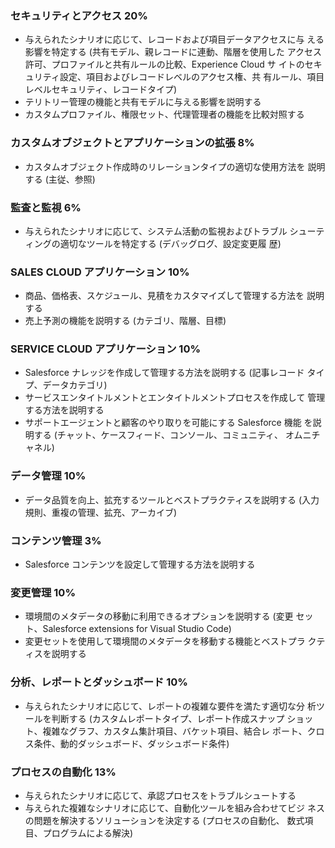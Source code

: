 ### セキュリティとアクセス 20%

- 与えられたシナリオに応じて、レコードおよび項目データアクセスに与 える影響を特定する (共有モデル、親レコードに連動、階層を使用した アクセス許可、プロファイルと共有ルールの比較、Experience Cloud サ イトのセキュリティ設定、項目およびレコードレベルのアクセス権、共 有ルール、項目レベルセキュリティ、レコードタイプ) 
- テリトリー管理の機能と共有モデルに与える影響を説明する 
- カスタムプロファイル、権限セット、代理管理者の機能を比較対照する

### カスタムオブジェクトとアプリケーションの拡張  8%

- カスタムオブジェクト作成時のリレーションタイプの適切な使用方法を 説明する (主従、参照)

### 監査と監視 6%

- 与えられたシナリオに応じて、システム活動の監視およびトラブル シューティングの適切なツールを特定する (デバッグログ、設定変更履 歴)

### SALES CLOUD アプリケーション 10%

- 商品、価格表、スケジュール、見積をカスタマイズして管理する方法を 説明する
- 売上予測の機能を説明する (カテゴリ、階層、目標)

### SERVICE CLOUD アプリケーション 10%

- Salesforce ナレッジを作成して管理する方法を説明する (記事レコード タイプ、データカテゴリ)
- サービスエンタイトルメントとエンタイトルメントプロセスを作成して 管理する方法を説明する
- サポートエージェントと顧客のやり取りを可能にする Salesforce 機能 を説明する (チャット、ケースフィード、コンソール、コミュニティ、 オムニチャネル)

### データ管理 10%

- データ品質を向上、拡充するツールとベストプラクティスを説明する (入力規則、重複の管理、拡充、アーカイブ)

### コンテンツ管理 3%

- Salesforce コンテンツを設定して管理する方法を説明する

### 変更管理 10%

- 環境間のメタデータの移動に利用できるオプションを説明する (変更 セット、Salesforce extensions for Visual Studio Code)
- 変更セットを使用して環境間のメタデータを移動する機能とベストプラ クティスを説明する

### 分析、レポートとダッシュボード 10%

- 与えられたシナリオに応じて、レポートの複雑な要件を満たす適切な分 析ツールを判断する (カスタムレポートタイプ、レポート作成スナップ ショット、複雑なグラフ、カスタム集計項目、バケット項目、結合レ ポート、クロス条件、動的ダッシュボード、ダッシュボード条件)

### プロセスの自動化 13%

- 与えられたシナリオに応じて、承認プロセスをトラブルシュートする
- 与えられた複雑なシナリオに応じて、自動化ツールを組み合わせてビジ ネスの問題を解決するソリューションを決定する (プロセスの自動化、 数式項目、プログラムによる解決)